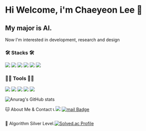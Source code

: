# Hi Welcome, i'm Chaeyeon Lee 👋

## My major is AI. 
Now I'm interested in development, research and design

### 🛠️ Stacks 🛠️
<img src="https://img.shields.io/badge/C-A8B9CC?style=flat-square&logo=C&logoColor=white"/> <img src="https://img.shields.io/badge/Python-3766AB?style=flat-square&logo=Python&logoColor=white"/>  <img src="https://img.shields.io/badge/Java-007396?style=flat-square&logo=Java&logoColor=white"/> <img src="https://img.shields.io/badge/MySQL-4479A1?style=flat-square&logo=MySQL&logoColor=white"/> <img src="https://img.shields.io/badge/React-4479A1?style=flat-square&logo=React&logoColor=white"/> <img src="https://img.shields.io/badge/Flutter-4479A1?style=flat-square&logo=Flutter&logoColor=white"/>

### 💪🏼 Tools 💪🏼
<img src="https://img.shields.io/badge/Visual Studio-007ACC?style=flat-square&logo=Visual Studio&logoColor=white"/> <img src="https://img.shields.io/badge/Visual Studio Code-007ACC?style=flat-square&logo=Visual Studio Code&logoColor=white"/>  <img src="https://img.shields.io/badge/GitHub-181717?style=flat-square&logo=GitHub&logoColor=white"/> <img src="https://img.shields.io/badge/Eclipse IDE-2C2255?style=flat-square&logo=Eclipse IDE&logoColor=white"/> <img src="https://img.shields.io/badge/IntelliJ IDEA-000000?style=flat-square&logo=IntelliJ IDEA&logoColor=white"/> 

![Anurag's GitHub stats](https://github-readme-stats.vercel.app/api?username=baeyuna97&show_icons=true&theme=radical)


🐱 About Me & Contact 📞
<a href="https://www.instagram.com/chaeyonii_530/"><img src="https://img.shields.io/badge/Instagram-E4405F?style=flat-square&logo=Instagram&logoColor=white&link=https://www.instagram.com/hye_inisfree/"/></a> [![mail Badge](https://img.shields.io/badge/Gmail-d14836?style=flat-square&logo=mail&logoColor=white&link=mailto:cy6366@gachon.ac.kr)](cy6366@gachon.ac.kr)

<div style="display:flex; flex-direction:row;">


🏅 Algorithm Silver Level. 

[![Solved.ac Profile](http://mazassumnida.wtf/api/v2/generate_badge?boj=cy6366)](https://solved.ac/cy6366/)  
